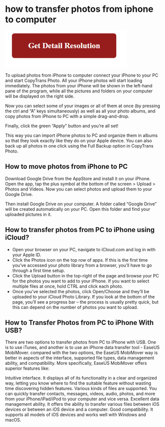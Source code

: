 # how to transfer photos from iphone to computer

[![how to transfer photos from iphone to computer](gett-detail.png)](https://github.com/techwhoop/how.to.transfer.photos.from.iphone.to.computer/)

To upload photos from iPhone to computer connect your iPhone to your PC and start CopyTrans Photo. All your iPhone photos will start loading immediately. The photos from your iPhone will be shown in the left-hand pane of the program, while all the pictures and folders on your computer will be displayed on the right side.

Now you can select some of your images or all of them at once (by pressing the ctrl and “A” keys simultaneously) as well as all your photo albums, and copy photos from iPhone to PC with a simple drag-and-drop.

Finally, click the green “Apply” button and you’re all set!

This way you can import iPhone photos to PC and organize them in albums so that they look exactly like they do on your Apple device. You can also back up all photos in one click using the Full Backup option in CopyTrans Photo.

## How to move photos from iPhone to PC

Download Google Drive from the AppStore and install it on your iPhone. Open the app, tap the plus symbol at the bottom of the screen > Upload > Photos and Videos. Now you can select photos and upload them to your Google Drive.

Then install Google Drive on your computer. A folder called “Google Drive” will be created automatically on your PC. Open this folder and find your uploaded pictures in it.

## How to transfer photos from PC to iPhone using iCloud?

* Open your browser on your PC, navigate to iCloud.com and log in with your Apple ID.
* Click the Photos icon on the top row of apps. If this is the first time you’ve accessed your photo library from a browser, you’ll have to go through a first time setup.
* Click the Upload button in the top-right of the page and browse your PC for the photos you want to add to your iPhone. If you want to select multiple files at once, hold CTRL and click each photo.
* Once you’ve selected the photos, click Open/Choose and they’ll be uploaded to your iCloud Photo Library. If you look at the bottom of the page, you’ll see a progress bar – the process is usually pretty quick, but this can depend on the number of photos you want to upload.

## How to Transfer Photos from PC to iPhone With USB?

There are two options to transfer photos from PC to iPhone with USB. One is to use iTunes, and another is to use an iPhone data transfer tool - EaseUS MobiMover. compared with the two options, the EaseUS MobiMover way is better in aspects of the interface, supported file types, data management ability, and compatibility. More specifically, EaseUS MobiMover offers superior features like:

Intuitive interface. It displays all of its functionality in a clear and organized way, letting you know where to find the suitable feature without wasting time discovering hidden features.
Various kinds of files are supported. You can quickly transfer contacts, messages, videos, audio, photos, and more from your iPhone/iPad/iPod to your computer and vice versa. 
Excellent data management ability. It offers the ability to transfer various files between iOS devices or between an iOS device and a computer. 
Good compatibility. It supports all models of iOS devices and works well with Windows and macOS. 
